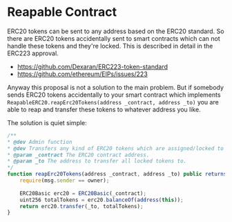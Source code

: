 # Reapable Contract
ERC20 tokens can be sent to any address based on the ERC20 standard. So there are ERC20 tokens accidentally sent to smart contracts which can not handle these tokens and they're locked. This is described in detail in the ERC223 approval. 
- https://github.com/Dexaran/ERC223-token-standard
- https://github.com/ethereum/EIPs/issues/223

Anyway this proposal is not a solution to the main problem. But if somebody sends ERC20 tokens accidentally to your smart contract which implements `ReapableERC20.reapErc20Tokens(address _contract, address _to)` you are able to reap and transfer these tokens to whatever address you like. 

The solution is quiet simple:
```js
/**
* @dev Admin function
* @dev Transfers any kind of ERC20 tokens which are assigned/locked to this smart contract to an address.
* @param _contract The ERC20 contract address.
* @param _to The address to transfer all locked tokens to.
*/
function reapErc20Tokens(address _contract, address _to) public returns (bool) {
    require(msg.sender == owner);
    
    ERC20Basic erc20 = ERC20Basic(_contract);
    uint256 totalTokens = erc20.balanceOf(address(this));
    return erc20.transfer(_to, totalTokens);
}
```